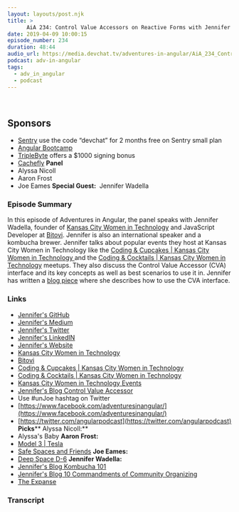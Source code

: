 ```yaml
---
layout: layouts/post.njk
title: >
      AiA 234: Control Value Accessors on Reactive Forms with Jennifer Wadella
date: 2019-04-09 10:00:15
episode_number: 234
duration: 48:44
audio_url: https://media.devchat.tv/adventures-in-angular/AiA_234_Control_Value_Accessors_on_Reactive_Forms_with_Jennifer_Wadella.mp3
podcast: adv-in-angular
tags: 
  - adv_in_angular
  - podcast
---
```


&nbsp;

## **Sponsors**

- [Sentry](https://sentry.io/) use the code “devchat” for 2 months free on Sentry small plan
- [Angular Bootcamp](https://angularbootcamp.com/)
- [TripleByte](https://triplebyte.com/angular) offers a $1000 signing bonus
- [Cachefly](https://www.cachefly.com/)
**Panel**
- Alyssa Nicoll
- Aaron Frost
- Joe Eames
**Special Guest:** &nbsp;Jennifer Wadella
### **Episode Summary**
In this episode of Adventures in Angular, the panel speaks with Jennifer Wadella, founder of [Kansas City Women in Technology](https://kcwomenintech.org/) and JavaScript Developer at [Bitovi](https://www.bitovi.com/). Jennifer is also an international speaker and a kombucha&nbsp;brewer. Jennifer talks about popular events they host at Kansas City Women in Technology like the <u><a href="https://kcwomenintech.org/coding-cupcakes/">Coding &amp; Cupcakes | Kansas City Women in Technology</a> </u>and the [Coding & Cocktails | Kansas City Women in Technology](https://kcwomenintech.org/coding-cocktails/) meetups. They also discuss the Control Value Accessor (CVA) interface and its key concepts as well as best scenarios to use it in. Jennifer has written a [blog piece](https://jenniferwadella.com/blog/Angular-2-forms-CVA-intro) where she describes how to use the CVA interface.
### **Links**

- [<u>Jennifer's GitHub</u>](https://github.com/tehfedaykin)
- <u><a href="https://medium.com/@likeOMGitsFEDAY">Jennifer's Medium</a></u>
- <u><a href="https://twitter.com/likeOMGitsFEDAY">Jennifer's Twitter</a></u>
- [<u>Jennifer's LinkedIN</u>](https://www.linkedin.com/in/jennifer-wadella-7985b46)
- [<u>Jennifer's Website</u>](https://jenniferwadella.com)
- <u><a href="https://kcwomenintech.org/">Kansas City Women in Technology</a></u>
- [<u>Bitovi </u>](https://bitovi.com)
- <u><a href="https://kcwomenintech.org/coding-cupcakes/">Coding &amp; Cupcakes | Kansas City Women in Technology</a></u>
- [Coding & Cocktails | Kansas City Women in Technology](https://kcwomenintech.org/coding-cocktails/)
- [Kansas City Women in Technology Events](https://kcwomenintech.org/events/)
- <u><a href="https://jenniferwadella.com/blog/Angular-2-forms-CVA-intro">Jennifer's Blog Control Value Accessor</a></u>
- Use #unJoe hashtag on Twitter
- [https://www.facebook.com/adventuresinangular/](https://www.facebook.com/adventuresinangular/)
- [https://twitter.com/angularpodcast](https://twitter.com/angularpodcast)
**Picks**** Alyssa Nicoll:**
- Alyssa's Baby
**Aaron Frost:**
- <u><a href="https://www.tesla.com/model3">Model 3 | Tesla </a></u>
- [Safe Spaces and Friends](https://www.tesla.com/model3)
**Joe Eames:**
- [Deep Space D-6](https://boardgamegeek.com/boardgame/183571/deep-space-d-6)
**Jennifer Wadella:**
- <u><a href="https://jenniferwadella.com/blog/kombucha101">Jennifer's Blog Kombucha 101</a></u>
- <u><a href="https://jenniferwadella.com/blog/10-commandments-community-organizing">Jennifer's Blog 10 Commandments of Community Organizing</a></u>
- <u><a href="https://www.netflix.com/gb/title/80029822">The Expanse</a> </u>


### Transcript


